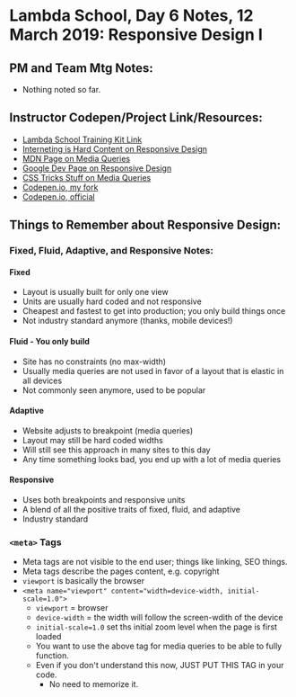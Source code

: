 # Lambda School, Day 6 Notes, 12 March 2019: Responsive Design I


## PM and Team Mtg Notes:
- Nothing noted so far. 


## Instructor Codepen/Project Link/Resources:
- [Lambda School Training Kit Link](https://learn.lambdaschool.com/fsw/module/recudrqsgpwcepcms)
- [Interneting is Hard Content on Responsive Design](https://internetingishard.com/html-and-css/responsive-design/)
- [MDN Page on Media Queries](https://developer.mozilla.org/en-US/docs/Web/CSS/Media_Queries/Using_media_queries)
- [Google Dev Page on Responsive Design](https://developers.google.com/web/fundamentals/design-and-ux/responsive/)
- [CSS Tricks Stuff on Media Queries](https://css-tricks.com/snippets/css/media-queries-for-standard-devices/)
- [Codepen.io, my fork](https://codepen.io/arturolei/pen/gEXzLy?editors=1100)
- [Codepen.io, official](?)


## Things to Remember about Responsive Design:

### Fixed, Fluid, Adaptive, and Responsive Notes:
#### Fixed 
- Layout is usually built for only one view
- Units are usually hard coded and not responsive
- Cheapest and fastest to get into production; you only build things once
- Not industry standard anymore (thanks, mobile devices!)

#### Fluid - You only build
- Site has no constraints (no max-width)
- Usually media queries are not used in favor of a layout that is elastic in all devices
- Not commonly seen anymore, used to be popular

#### Adaptive 
- Website adjusts to breakpoint (media queries)
- Layout may still be hard coded widths
- Will still see this approach in many sites to this day 
- Any time something looks bad, you end up with a lot of media queries

#### Responsive 
- Uses both breakpoints and responsive units
- A blend of all the positive traits of fixed, fluid, and adaptive
- Industry standard

### `<meta>` Tags
-  Meta tags are not visible to the end user; things like linking, SEO things. 
-  Meta tags describe the pages content, e.g. copyright
- `viewport` is basically the browser
- `<meta name="viewport" content="width=device-width, initial-scale=1.0"> ` 
    - `viewport` = browser
    - `device-width` = the width will follow the screen-wdith of the device
    - `initial-scale=1.0` set ths initial zoom level when the page is first loaded
    - You want to use the above tag for media queries to be able to fully function. 
    - Even if you don't understand this now, JUST PUT THIS TAG in your code. 
        - No need to memorize it. 

